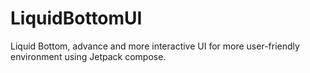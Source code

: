 # LiquidBottomUI
Liquid Bottom, advance and more interactive UI for more user-friendly environment using Jetpack compose.
